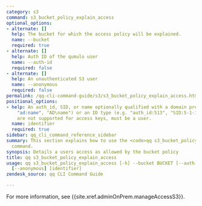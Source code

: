 ```yaml
---
category: s3
command: s3_bucket_policy_explain_access
optional_options:
- alternate: []
  help: The bucket for which the access policy will be explained.
  name: --bucket
  required: true
- alternate: []
  help: Auth ID of the qumulo user
  name: --auth-id
  required: false
- alternate: []
  help: An unauthenticated S3 user
  name: --anonymous
  required: false
permalink: /qq-cli-command-guide/s3/s3_bucket_policy_explain_access.html
positional_options:
- help: An auth_id, SID, or name optionally qualified with a domain prefix (e.g "local:name",
    "ad:name", "AD\name") or an ID type (e.g. "auth_id:513", "SID:S-1-1-0"). Groups
    are not supported for access keys, must be a user.
  name: identifier
  required: true
sidebar: qq_cli_command_reference_sidebar
summary: This section explains how to use the <code>qq s3_bucket_policy_explain_access</code>
  command.
synopsis: Details a users access as allowed by the bucket policy
title: qq s3_bucket_policy_explain_access
usage: qq s3_bucket_policy_explain_access [-h] --bucket BUCKET [--auth-id AUTH_ID]
  [--anonymous] [identifier]
zendesk_source: qq CLI Command Guide

---
```

For more information, see {{site.xref.adminOnPrem.manageAccessS3}}.
